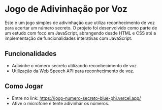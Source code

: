 # Jogo de Adivinhação por Voz

Este é um jogo simples de adivinhação que utiliza reconhecimento de voz para acertar um número secreto. O projeto foi desenvolvido como parte de um estudo com foco em JavaScript, abrangendo desde HTML e CSS até a implementação de funcionalidades interativas com JavaScript.

## Funcionalidades 
* Adivinhe o número secreto utilizando reconhecimento de voz.
* Utilização da Web Speech API para reconhecimento de voz.

## Como Jogar 
* Entre no link: https://jogo-numero-secreto-blue-phi.vercel.app/
* Ative o microfone e tente adivinhar os números.
